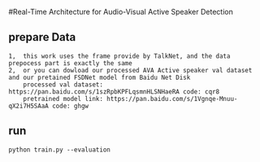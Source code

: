 #Real-Time Architecture for Audio-Visual Active Speaker Detection

## prepare Data
	1,	this work uses the frame provide by TalkNet, and the data prepocess part is exactly the same
	2,	or you can dowload our processed AVA Active speaker val dataset and our pretained FSDNet model from Baidu Net Disk
		processed val dataset: https://pan.baidu.com/s/1szRpbKPFLqsmnHLSNHaeRA code: cqr8
		pretrained model link: https://pan.baidu.com/s/1Vgnqe-Mnuu-qX2i7H5SAaA code: ghgw 
	

## run 
	python train.py --evaluation

